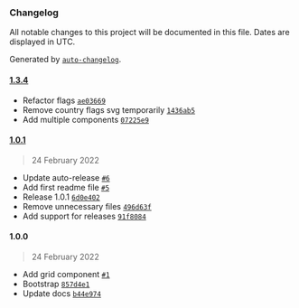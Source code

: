 ### Changelog

All notable changes to this project will be documented in this file. Dates are displayed in UTC.

Generated by [`auto-changelog`](https://github.com/CookPete/auto-changelog).

#### [1.3.4](https://github.com/impactMarket/ui/compare/1.0.1...1.3.4)

- Refactor flags [`ae03669`](https://github.com/impactMarket/ui/commit/ae03669586eadf1e3fc6d5235d06e9373a089892)
- Remove country flags svg temporarily [`1436ab5`](https://github.com/impactMarket/ui/commit/1436ab54e13b9d0fc895b175df9eb88c81a97474)
- Add multiple components [`07225e9`](https://github.com/impactMarket/ui/commit/07225e9f110e526d45b95368d061cf969c33ded5)

#### [1.0.1](https://github.com/impactMarket/ui/compare/1.0.0...1.0.1)

> 24 February 2022

- Update auto-release [`#6`](https://github.com/impactMarket/ui/pull/6)
- Add first readme file [`#5`](https://github.com/impactMarket/ui/pull/5)
- Release 1.0.1 [`6d0e402`](https://github.com/impactMarket/ui/commit/6d0e402ec7596d0ca5079201a16c740c3079afd2)
- Remove unnecessary files [`496d63f`](https://github.com/impactMarket/ui/commit/496d63f8131b7db41ed57f0f43e0efc1a6dfe4e6)
- Add support for releases [`91f8084`](https://github.com/impactMarket/ui/commit/91f80845a6997925a42b07c1629152c1bba464f0)

#### 1.0.0

> 24 February 2022

- Add grid component [`#1`](https://github.com/impactMarket/ui/pull/1)
- Bootstrap [`857d4e1`](https://github.com/impactMarket/ui/commit/857d4e16c371b0197948b1d10ff0c079a47f20e0)
- Update docs [`b44e974`](https://github.com/impactMarket/ui/commit/b44e9747e150c467b158708c482309c83874420d)

